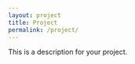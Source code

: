 ```yaml
---
layout: project
title: Project
permalink: /project/
---
```


This is a description for your project.
